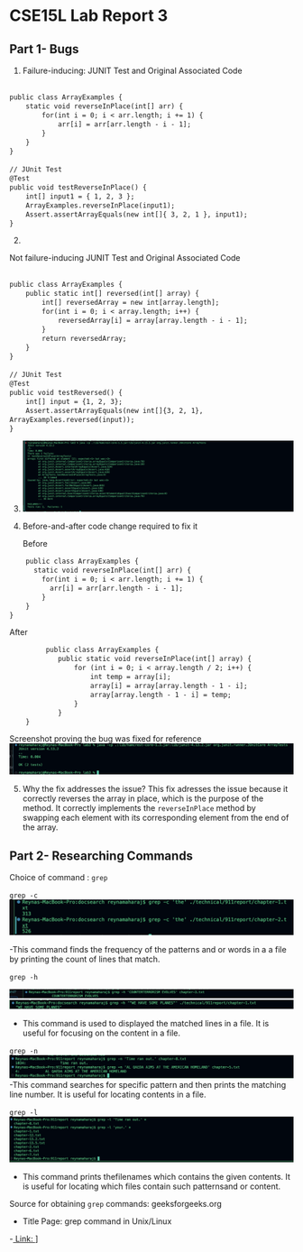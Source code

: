 # CSE15L Lab Report 3
## Part 1- Bugs





1. Failure-inducing: JUNIT Test and Original Associated Code
```

public class ArrayExamples {
    static void reverseInPlace(int[] arr) {
        for(int i = 0; i < arr.length; i += 1) {
            arr[i] = arr[arr.length - i - 1];
        }
    }
}

// JUnit Test
@Test 
public void testReverseInPlace() {
    int[] input1 = { 1, 2, 3 };
    ArrayExamples.reverseInPlace(input1);
    Assert.assertArrayEquals(new int[]{ 3, 2, 1 }, input1);
}

```

2.
Not failure-inducing JUNIT Test and Original Associated Code
```

public class ArrayExamples {
    public static int[] reversed(int[] array) {
        int[] reversedArray = new int[array.length];
        for(int i = 0; i < array.length; i++) {
            reversedArray[i] = array[array.length - i - 1];
        }
        return reversedArray;
    }
}

// JUnit Test
@Test
public void testReversed() {
    int[] input = {1, 2, 3};
    Assert.assertArrayEquals(new int[]{3, 2, 1}, ArrayExamples.reversed(input));
}

```

3. ![Image](testsweek4.jpg)





















4. Before-and-after code change required to fix it

   Before
```
    public class ArrayExamples {
      static void reverseInPlace(int[] arr) {
        for(int i = 0; i < arr.length; i += 1) {
          arr[i] = arr[arr.length - i - 1];
        }
    }
}

```



After
```
         public class ArrayExamples {
            public static void reverseInPlace(int[] array) {
                for (int i = 0; i < array.length / 2; i++) {
                    int temp = array[i];
                    array[i] = array[array.length - 1 - i];
                    array[array.length - 1 - i] = temp;
                }
            }
    }

```

Screenshot proving the bug was fixed for reference 
![Image](correcttestsweek4.jpg)

5. Why the fix addresses the issue?
This fix adresses the issue because it correctly reverses the array in place, which is the purpose of the method. It correctly implements the `reverseInPlace` method by swapping each element with its corresponding element from the end of the array.










## Part 2- Researching Commands 
Choice of command : `grep` 

`grep -c`
![Image](thegrep.jpg)

-This  command finds the frequency of the patterns and or words in a a file by printing the count of lines that match.






`grep -h` 

![Image](yasqueen.jpg)
![Image](yasqueen2.jpg)

- This command is used to displayed the matched lines in a file. It is useful for focusing on the content in a file. 



`grep -n`
![Image](alqaeda.jpg)
-This  command searches for specific pattern and then prints the matching line number. It is useful for locating contents in a file. 


`grep -l`
![Image](sunshine.jpg)
- This command prints thefilenames which contains the given contents. It is useful for locating which files contain such patternsand or content. 
  



Source for obtaining `grep` commands: geeksforgeeks.org

- Title Page: grep command in Unix/Linux
 
-[
Link:
](https://www.geeksforgeeks.org/grep-command-in-unixlinux/)]   
